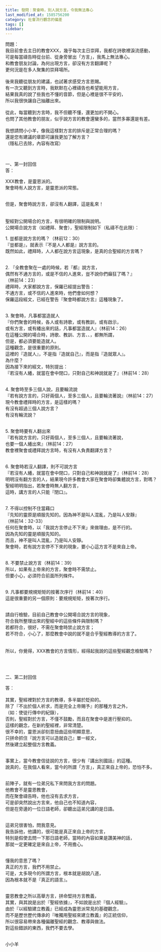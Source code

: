 ```yaml
---
title: 發問：聚會時，別人說方言，令我無法專心
last_modified_at: 1585756200
category: 社會流行觀念的偏差
tags: []
sidebar: 
---
```


<p>問題：<br/>
我目前會去主日的教會XXX，幾乎每次主日崇拜，我都在詩歌裡淚流感動，<br/>
可是每當禱告時從台前、從身旁冒出「方言」，我馬上無法專心。<br/>
和教會朋友討論，為何出現方言，卻沒有方言翻譯呢？<br/>
更何況是在多人聚集的崇拜場所。<br/>
 <br/>
後來我聽從朋友的建議，也試著求感受方言恩賜。<br/>
有一次又聽到方言時，我默默在心裡禱告也希望能用方言，<br/>
結果我真的說了些我也不懂的音節，但是心裡是很不平安的，<br/>
所以我很快讓自己抽離出來。<br/>
 <br/>
從此，每當聽到方言時，我不但聽不懂，還更加的不開心。<br/>
也問了其他教會的朋友，似乎說方言的教會還蠻多的，當然多寡還是有差。<br/>
 <br/>
我想請問小小羊，像我這樣對方言的排斥是正常合理的嗎？<br/>
還是您有建議的章節可讓我更加了解方言？<br/>
（隱私已去除，內容有改寫）</p>
<p> </p>
<p>一、第一封回信<br/>
答：</p>
<p>XXX教會，是靈恩派的。<br/>
聚會時有人說方言，是靈恩派的常態。<br/>
 </p>
<p>但是，聚會時說方言，卻沒有人翻譯，這是亂來！<br/>
 <br/>
 <br/>
聖經對公開場合的方言，有很明確的限制與說明。<br/>
公開場合說方言（如禮拜、聚會），聖經限制如下（私禱不在此限）：</p>
<p>1. 豈都是說方言的嗎？（林前12：30）<br/>
『豈都是』，就表示『不是人人都是』說方言的。<br/>
既然如此，禮拜時，人人都在說方言這現象，是真的合聖經的方言嗎？</p>
<p><br/>
2. 『全教會聚在一處的時候，若『都』說方言，<br/>
偶然有不通方言的，或是不信的人進來，豈不說你們癲狂了嗎？』<br/>
（林前14：23）<br/>
禮拜時，大家都說方言，保羅已經提出警告：<br/>
不通方言，或不信的人進來時，他們會如何想？<br/>
保羅這段經文，已經在警告『聚會時都說方言』這種現象了。</p>
<p><br/>
3. 聚會時，凡事都當造就人<br/>
『你們聚會的時候，各人或有詩歌，或有教訓，或有啟示，<br/>
或有方言，或有繙出來的話，凡事都當造就人』（林前14：26）<br/>
在這種公開的場合時，詩歌、教訓、方言、、，都無所謂，<br/>
但是，都必須要能造就人。<br/>
這種觀念，是很重要的原則。<br/>
這裡的『造就人』，不是指『造就自己』，而是指『造就眾人』。<br/>
為什麼？<br/>
因為接下來的經文，特別提出：<br/>
『若沒有人繙，就當在會中閉口，只對自己和神說就是了』（林前14：28）</p>
<p><br/>
4. 聚會時至多三個人說，且要輪流說<br/>
『若有說方言的，只好兩個人，至多三個人，且要輪流著說』（林前14：27）<br/>
現今教會禮拜時的方言，是這樣的嗎？<br/>
有沒有超過三個人說方言？<br/>
有沒有輪流說？</p>
<p><br/>
5. 聚會時要有人翻出來<br/>
『若有說方言的，只好兩個人，至多三個人，且要輪流著說，<br/>
也要一個人繙出來』（林前14：27）<br/>
教會裡聚會或禮拜說方言時，有沒有人負責翻譯方言？</p>
<p><br/>
6. 聚會時若沒人翻譯，則不可說方言<br/>
『若沒有人繙，就當在會中閉口，只對自己和神說就是了』（林前14：28）<br/>
明明沒有翻方言的人，結果現今許多教會大家在聚會時卻集體說方言，對嗎？<br/>
聖經明明指出，若聚會時無人翻方言，<br/>
這時，講方言的人只能『閉口』。</p>
<p><br/>
7. 不得以控制不住當藉口<br/>
『先知的靈原是順服先知的。因為神不是叫人混亂，乃是叫人安靜』<br/>
（林前14：32-33）<br/>
任何在聚會時，以「我說方言停止不下來」來做理由，是不行的。<br/>
因為先知的靈是順服先知的。<br/>
而且，神不是叫人混亂，乃是叫人安靜。<br/>
聚會時，若有說方言停不下來的現象，要小心這方言不是來自上帝。</p>
<p><br/>
8. 不要禁止說方言（林前14：39）<br/>
所以，如果有上帝來的方言，聚會時不需禁止。<br/>
但要小心，必須符合前面所列條件。</p>
<p><br/>
9. 凡事都要規規矩矩的按著次序行（林前14：40）<br/>
這是很重要的另一個原則：要規規矩矩，按著次序行。</p>
<p><br/>
請自行檢驗，目前自己教會中公開場合說方言的現象，<br/>
符合我所整理出來的聖經中的這些條件與限制嗎？<br/>
若都符合，很好，不需在聚會時禁止說方言；<br/>
若不符合，小心了，那麼教會中說的就不是合乎聖經教導的方言了。<br/>
 <br/>
 <br/>
所以，你覺得，XXX教會的方言情形，經得起我說的這些聖經觀念檢驗嗎？</p>
<p> </p>
<p><br/>
二、第二封回信</p>
<p>答：<br/>
 <br/>
其實，聖經裡對於方言的教導，多半屬於貶抑的。<br/>
除了『不出於個人祈求，而是完全上帝賜予』的那種方言之外，<br/>
（如：使徒行傳中的紀錄），<br/>
否則，聖經對於方言，不僅不鼓勵，而且在聚會中是進行壓抑的。<br/>
這樣的觀念，在新約聖經裡，非常清楚。<br/>
很不幸的，靈恩派卻刻意扭曲這些明顯意思，<br/>
只拼命抓住『說方言可以造就自己』單一經文，<br/>
然後建立起整個方言教義。<br/>
 </p>
<p>事實上，當今教會信徒說的方言，很少有『講出別國話』的這種。<br/>
說真的，在我個人看來，當今的所謂「方言」，真正來自上帝的，恐怕不多。<br/>
 </p>
<p>前陣子，就有一位弟兄私下來問我方言的問題。<br/>
他教會不是靈恩教會，<br/>
而在聚會禱告時，他也沒有去求方言，<br/>
可是卻突然說出方言來，他自己也不知道內容，<br/>
但是在旁邊的一位日語老師，卻聽出這弟兄講的是日語。</p>
<p><br/>
這弟兄很害怕，問我意見。<br/>
我告訴他，他講的，很可能是真正來自上帝的方言，<br/>
特別是假使去問一下那日語老師，當時的內容如果是讚美神的話，<br/>
那就一定更確定是來自上帝，不用擔心。</p>
<p> <br/>
懂我的意思了嗎？<br/>
真正的方言，我們不用禁止。<br/>
可是，太多現今的所謂方言，根本就是胡說八道，<br/>
因為根本就不是『真正的語言』。<br/>
 </p>
<p>靈恩教會之所以高舉方言，拼命堅持方言教義，<br/>
其實，與其說是出於『聖經依據』，不如說是出於『個人經驗』。<br/>
由於『以經驗建立教義』已經成為靈恩派常見的基礎觀念，<br/>
而不是歷世歷代傳承的『唯獨用聖經來建立教義』的正統信仰，<br/>
所以很容易帶來各種偏離聖經的觀念、教導與做法。<br/>
對這些錯誤的東西，我們不要去學。<br/>
 </p>
<p>小小羊</p>
